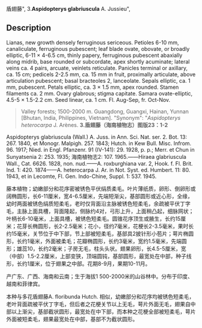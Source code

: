 盾翅藤",
3.**Aspidopterys glabriuscula** A. Jussieu",

## Description
Lianas, new growth densely ferruginous sericeous. Petioles 6-10 mm, canaliculate, ferruginous pubescent; leaf blade ovate, obovate, or broadly elliptic, 6-11 × 4-6.5 cm, thinly papery, ferruginous pubescent abaxially along midrib, base rounded or subcordate, apex shortly acuminate; lateral veins ca. 4 pairs, arcuate, veinlets reticulate. Panicles terminal or axillary, ca. 15 cm; pedicels 2-2.5 mm, ca. 15 mm in fruit, proximally articulate, above articulation pubescent; basal bracteoles 2, lanceolate. Sepals elliptic, ca. 1 mm, pubescent. Petals elliptic, ca. 3 × 1.5 mm, apex rounded. Stamen filaments ca. 2 mm. Ovary glabrous; stigma capitate. Samara ovate-elliptic, 4.5-5 × 1.5-2.2 cm. Seed linear, ca. 1 cm. Fl. Aug-Sep, fr. Oct-Nov.

> Valley forests; 1500-2000 m. Guangdong, Guangxi, Hainan, Yunnan [Bhutan, India, Philippines, Vietnam].
  "Synonym": "*Aspidopterys heterocarpa* J. Arènes.
**3.盾翅藤（海南植物志）图版23：1-2**

Aspidopterys glabriuscula (Wall.) A. Juss. in Ann. Sci. Nat. ser. 2. Bot. 13: 267. 1840, et Monogr. Malpigh. 257. 1843; Hutch. in Kew Bull. Misc. Infrom. 96. 1917; Nied. in Engl. Pfanzenr. 91 (IV-141): 29. 1928, p. p.; Merr. et Chun in Sunyatsenia 2: 253. 1935; 海南植物志2: 107. 1965.——Hiraea glabriuscula Wall., Cat. 6626. 1828, non. nud.——A. roxburghiana var. 2, Hook. f. Fl. Brit. Ind. 1: 420. 1874——A. heterocarpa J. Ar. in Not. Syst. ed. Humbert. 11: 80. 1943, et in Lecomte, Fl. Gen. Indo-Chine, Suppl. 1: 537. 1945.

藤本植物；幼嫩部分和花序密被锈色平伏绢质柔毛。叶片薄纸质，卵形、倒卵形或阔椭圆形，长6-11厘米，宽4-6.5厘米，先端短渐尖，基部圆形或近心形，全缘，幼时两面被锈色绢质短柔毛，老时仅背面沿主脉被锈色短柔毛，余疏被平伏丁字毛，主脉上面具槽，背面隆起，侧脉约4对，弓形上升，上面稍凸起，细脉网状；叶柄长6-10毫米，上面具槽，被锈色短柔毛。圆锥花序顶生或腋生，长约15厘米；花芽长椭圆形，长2-2.5毫米；花小，径约7毫米，花梗长2-3.5毫米，果时长约15毫米，关节位于中下部，节上部被短柔毛，基部具2披针形小苞片；萼片椭圆形，长约1毫米，外面被柔毛；花瓣椭圆形，长约3毫米，宽约1.5毫米，先端圆形；雄蕊10，长约2毫米；子房无毛，柱头头状。翅果卵形，长4.5-5厘米，宽（中部）1.5-2.2厘米，上部变狭，顶端圆钝，基部圆形，最宽处在中部，种子线形，长约1厘米，位于翅果之中部。花期8-9月，果期10-11月。

产广东、广西、海南和云南；生于海拔1 500-2000米的山谷林中。分布于印度、越南和菲律宾。

本种与多花盾翅藤A. floribunda Hutch. 相似，幼嫩部分和花序均被锈色短柔毛，老叶背面疏被平伏丁字毛，但后者之花梗关节以上无毛，萼片外面无毛，翅果自中部以上渐尖，基部截状圆形，最宽处在中下部，而本种之花梗全部被短柔毛，萼片外面被短柔毛，翅果最宽处在中部，基部不为截状圆形。
